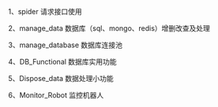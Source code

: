 1、spider		请求接口使用

2、manage_data	数据库（sql、mongo、redis）增删改查及处理

3、manage_database  数据库连接池

4、DB_Functional	数据库实用功能

5、Dispose_data	数据处理小功能

6、Monitor_Robot	监控机器人

